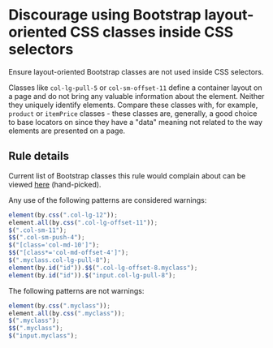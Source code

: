 # Discourage using Bootstrap layout-oriented CSS classes inside CSS selectors

Ensure layout-oriented Bootstrap classes are not used inside CSS selectors. 

Classes like `col-lg-pull-5` or `col-sm-offset-11` define a container layout on a page and do not bring any valuable information about the element. Neither they uniquely identify elements. 
Compare these classes with, for example, `product` or `itemPrice` classes - these classes are, generally, a good choice to base locators on since they have a "data" meaning not related to the way elements are presented on a page.

## Rule details

Current list of Bootstrap classes this rule would complain about can be viewed [here](../../lib/bootstrap-layout-classes.js) (hand-picked).

Any use of the following patterns are considered warnings:

```js
element(by.css(".col-lg-12"));
element.all(by.css(".col-lg-offset-11"));
$(".col-sm-11");
$$(".col-sm-push-4");
$("[class='col-md-10']");
$$("[class*='col-md-offset-4']");
$(".myclass.col-lg-pull-8");
element(by.id("id")).$$(".col-lg-offset-8.myclass");
element(by.id("id")).$("input.col-lg-pull-8");
```

The following patterns are not warnings:

```js
element(by.css(".myclass"));
element.all(by.css(".myclass"));
$(".myclass");
$$(".myclass");
$("input.myclass");
```
